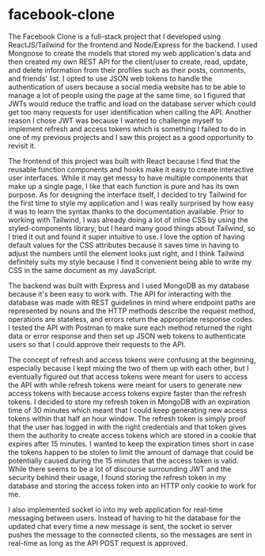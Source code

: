 # facebook-clone

The Facebook Clone is a full-stack project that I developed using ReactJS/Tailwind for the frontend and Node/Express for the backend. I used Mongoose to create the models that stored my web application's data and then created my own REST API for the client/user to create, read, update, and delete information from their profiles such as their posts, comments, and friends' list. I opted to use JSON web tokens to handle the authentication of users because a social media website has to be able to manage a lot of people using the page at the same time, so I figured that JWTs would reduce the traffic and load on the database server which could get too many requests for user identification when calling the API. Another reason I chose JWT was because I wanted to challenge myself to implement refresh and access tokens which is something I failed to do in one of my previous projects and I saw this project as a good opportunity to revisit it.

The frontend of this project was built with React because I find that the reusable function components and hooks make it easy to create interactive user interfaces. While it may get messy to have multiple components that make up a single page, I like that each function is pure and has its own purpose. As for designing the interface itself, I decided to try Tailwind for the first time to style my application and I was really surprised by how easy it was to learn the syntax thanks to the documentation available. Prior to working with Tailwind, I was already doing a lot of inline CSS by using the styled-components library, but I heard many good things about Tailwind, so I tried it out and found it super intuitive to use. I love the option of having default values for the CSS attributes because it saves time in having to adjust the numbers until the element looks just right, and I think Tailwind definitely suits my style because I find it convenient being able to write my CSS in the same document as my JavaScript.

The backend was built with Express and I used MongoDB as my database because it's been easy to work with. The API for interacting with the database was made with REST guidelines in mind where endpoint paths are represented by nouns and the HTTP methods describe the request method, operations are stateless, and errors return the appropriate response codes. I tested the API with Postman to make sure each method returned the right data or error response and then set up JSON web tokens to authenticate users so that I could approve their requests to the API. 

The concept of refresh and access tokens were confusing at the beginning, especially because I kept mixing the two of them up with each other, but I eventually figured out that access tokens were meant for users to access the API with while refresh tokens were meant for users to generate new access tokens with because access tokens expire faster than the refresh tokens. I decided to store my refresh token in MongoDB with an expiration time of 30 minutes which meant that I could keep generating new access tokens within that half an hour window. The refresh token is simply proof that the user has logged in with the right credentials and that token gives them the authority to create access tokens which are stored in a cookie that expires after 15 minutes. I wanted to keep the expiration times short in case the tokens happen to be stolen to limit the amount of damage that could be potentially caused during the 15 minutes that the access token is valid. While there seems to be a lot of discourse surrounding JWT and the security behind their usage, I found storing the refresh token in my database and storing the access token into an HTTP only cookie to work for me.

I also implemented socket io into my web application for real-time messaging between users. Instead of having to hit the database for the updated chat every time a new message is sent, the socket io server pushes the message to the connected clients, so the messages are sent in real-time as long as the API POST request is approved.